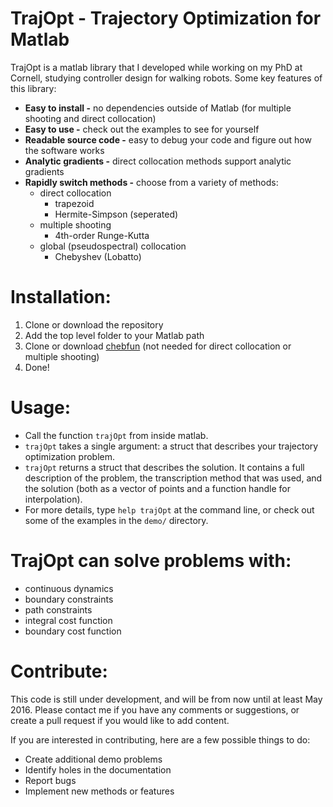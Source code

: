 # TrajOpt - Trajectory Optimization for Matlab
TrajOpt is a matlab library that I developed while working on my PhD at Cornell, studying controller design for walking robots. Some key features of this library:

- __Easy to install -__ no dependencies outside of Matlab (for multiple shooting and direct collocation)
- __Easy to use -__ check out the examples to see for yourself
- __Readable source code -__ easy to debug your code and figure out how the software works
- __Analytic gradients -__ direct collocation methods support analytic gradients
- __Rapidly switch methods -__ choose from a variety of methods:
    - direct collocation
        - trapezoid
        - Hermite-Simpson (seperated)
    - multiple shooting
        - 4th-order Runge-Kutta
    - global (pseudospectral) collocation
        - Chebyshev (Lobatto)

# Installation:
1. Clone or download the repository
2. Add the top level folder to your Matlab path
3. Clone or download [chebfun](http://www.chebfun.org/) (not needed for direct collocation or multiple shooting)
4. Done!


# Usage:
- Call the function `trajOpt` from inside matlab.
- `trajOpt` takes a single argument: a struct that describes your trajectory optimization problem.
- `trajOpt` returns a struct that describes the solution. It contains a full description of the problem, the transcription method that was used, and the solution (both as a vector of points and a function handle for interpolation).
- For more details, type `help trajOpt` at the command line, or check out some of the examples in the `demo/` directory.

# TrajOpt can solve problems with:
- continuous dynamics
- boundary constraints
- path constraints
- integral cost function
- boundary cost function

# Contribute:
This code is still under development, and will be from now until at least May 2016. Please contact me if you have any comments or suggestions, or create a pull request if you would like to add content.

If you are interested in contributing, here are a few possible things to do:
- Create additional demo problems
- Identify holes in the documentation
- Report bugs
- Implement new methods or features
